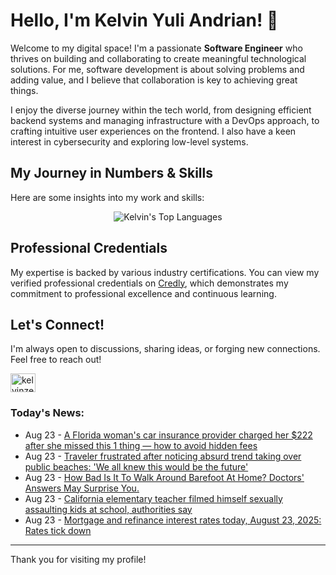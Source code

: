 # Hello, I'm Kelvin Yuli Andrian! 👋

Welcome to my digital space! I'm a passionate **Software Engineer** who thrives on building and collaborating to create meaningful technological solutions. For me, software development is about solving problems and adding value, and I believe that collaboration is key to achieving great things.

I enjoy the diverse journey within the tech world, from designing efficient backend systems and managing infrastructure with a DevOps approach, to crafting intuitive user experiences on the frontend. I also have a keen interest in cybersecurity and exploring low-level systems.

## My Journey in Numbers & Skills

Here are some insights into my work and skills:

<p align="center">
  <img src="https://github-readme-stats.vercel.app/api/top-langs/?username=kelvinzer0&layout=compact&theme=radical" alt="Kelvin's Top Languages" />
</p>

## Professional Credentials

My expertise is backed by various industry certifications. You can view my verified professional credentials on [Credly](https://www.credly.com/users/kelvin-yuli-andrian/badges), which demonstrates my commitment to professional excellence and continuous learning.

## Let's Connect!

I'm always open to discussions, sharing ideas, or forging new connections. Feel free to reach out!

<p align="left">
    <a href="https://linkedin.com/in/kelvinzero" target="blank"><img align="center" src="https://cdn.jsdelivr.net/npm/simple-icons@3.0.1/icons/linkedin.svg" alt="kelvinzero" height="30" width="40" /></a>
</p>

### Today's News:

<!-- feed start -->
- Aug 23 - [A Florida woman's car insurance provider charged her $222 after she missed this 1 thing — how to avoid hidden fees](https://www.yahoo.com/lifestyle/articles/florida-womans-car-insurance-provider-133300000.html)
- Aug 23 - [Traveler frustrated after noticing absurd trend taking over public beaches: 'We all knew this would be the future'](https://www.yahoo.com/lifestyle/articles/traveler-frustrated-noticing-absurd-trend-115000428.html)
- Aug 23 - [How Bad Is It To Walk Around Barefoot At Home? Doctors' Answers May Surprise You.](https://health.yahoo.com/your-body/foot-health/articles/bad-walk-around-barefoot-home-110018426.html)
- Aug 23 - [California elementary teacher filmed himself sexually assaulting kids at school, authorities say](https://www.yahoo.com/news/articles/california-elementary-teacher-filmed-himself-110000469.html)
- Aug 23 - [Mortgage and refinance interest rates today, August 23, 2025: Rates tick down](https://finance.yahoo.com/personal-finance/mortgages/article/mortgage-refinance-interest-rates-today-saturday-august-23-2025-100003027.html)
<!-- feed end -->

---

Thank you for visiting my profile!
